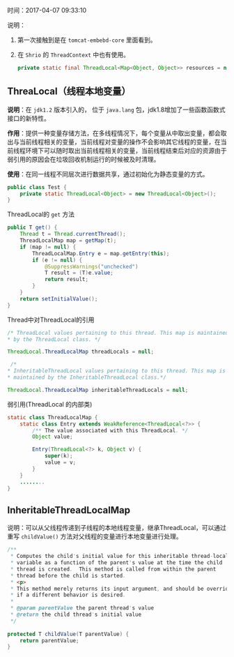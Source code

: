 时间：2017-04-07 09:33:10 

说明：

1. 第一次接触到是在 `tomcat-embebd-core` 里面看到。
2. 在 `Shrio` 的 `ThreadContext` 中也有使用。

    ```java
    private static final ThreadLocal<Map<Object, Object>> resources = new InheritableThreadLocalMap<Map<Object, Object>>();
    ```

## ThreaLocal（线程本地变量）

**说明**：在 `jdk1.2` 版本引入的， 位于 `java.lang`  包，jdk1.8增加了一些函数函数式接口的新特性。

**作用**：提供一种变量存储方法，在多线程情况下，每个变量从中取出变量，都会取出与当前线程相关的变量，当前线程对变量的操作不会影响其它线程的变量，在当前线程环境下可以随时取出当前线程相关的变量，当前线程结束后对应的资源由于弱引用的原因会在垃圾回收机制运行的时候被及时清理。

**使用**：在同一线程不同层次进行数据共享，通过初始化为静态变量的方式。

```java
public class Test {
    private static ThreadLocal<Object> = new ThreadLocal<Object>();
}
```

ThreadLocal的 `get` 方法

```java
public T get() {
    Thread t = Thread.currentThread();
    ThreadLocalMap map = getMap(t);
    if (map != null) {
        ThreadLocalMap.Entry e = map.getEntry(this);
        if (e != null) {
            @SuppressWarnings("unchecked")
            T result = (T)e.value;
            return result;
        }
    }
    return setInitialValue();
}
```

Thread中对ThreadLocal的引用

```java
/* ThreadLocal values pertaining to this thread. This map is maintained
* by the ThreadLocal class. */

ThreadLocal.ThreadLocalMap threadLocals = null;

 /*
* InheritableThreadLocal values pertaining to this thread. This map is
* maintained by the InheritableThreadLocal class.*/

ThreadLocal.ThreadLocalMap inheritableThreadLocals = null;
```

弱引用(ThreadLocal 的内部类)

```java
static class ThreadLocalMap {
	static class Entry extends WeakReference<ThreadLocal<?>> {
        /** The value associated with this ThreadLocal. */
        Object value;

        Entry(ThreadLocal<?> k, Object v) {
            super(k);
            value = v;
        }
    }
	........
}
```

## InheritableThreadLocalMap

说明：可以从父线程传递到子线程的本地线程变量，继承ThreadLocal，可以通过重写 `childValue()` 方法对父线程的变量进行本地变量进行处理。

```java
/**
 * Computes the child's initial value for this inheritable thread-local
 * variable as a function of the parent's value at the time the child
 * thread is created.  This method is called from within the parent
 * thread before the child is started.
 * <p>
 * This method merely returns its input argument, and should be overridden
 * if a different behavior is desired.
 *
 * @param parentValue the parent thread's value
 * @return the child thread's initial value
 */
 
protected T childValue(T parentValue) {
    return parentValue;
}
```
